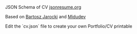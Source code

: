 <p>
JSON Schema of CV <a href="https://jsonresume.org/schema/">jsonresume.org</a>
</p>


<p>
Based on <a href="https://github.com/BartoszJarocki/cv">Bartosz Jarocki</a> and <a href="https://github.com/midudev/minimalist-portfolio-json">Midudev</a>
</p>

<p>
    Edit the `cv.json` file to create your own Portfolio/CV printable
</p>